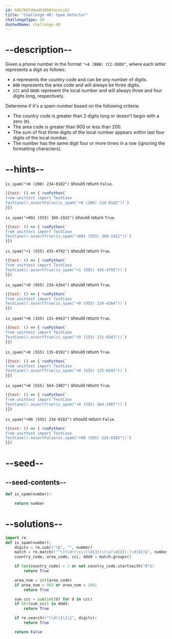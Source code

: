 ```yaml
---
id: 68b7687dded630607aceccb1
title: "Challenge 48: Spam Detector"
challengeType: 29
dashedName: challenge-48
---
```


# --description--

Given a phone number in the format `"+A (BBB) CCC-DDDD"`, where each letter represents a digit as follows:

- `A` represents the country code and can be any number of digits.
- `BBB` represents the area code and will always be three digits.
- `CCC` and `DDDD` represent the local number and will always three and four digits long, respectively.

Determine if it's a spam number based on the following criteria:

- The country code is greater than 2 digits long or doesn't begin with a zero (`0`).
- The area code is greater than 900 or less than 200.
- The sum of first three digits of the local number appears within last four digits of the local number.
- The number has the same digit four or more times in a row (ignoring the formatting characters).

# --hints--

`is_spam("+0 (200) 234-0182")` should return `False`.

```js
({test: () => { runPython(`
from unittest import TestCase
TestCase().assertFalse(is_spam("+0 (200) 234-0182"))`)
}})
```

`is_spam("+091 (555) 309-1922")` should return `True`.

```js
({test: () => { runPython(`
from unittest import TestCase
TestCase().assertTrue(is_spam("+091 (555) 309-1922"))`)
}})
```

`is_spam("+1 (555) 435-4792")` should return `True`.

```js
({test: () => { runPython(`
from unittest import TestCase
TestCase().assertTrue(is_spam("+1 (555) 435-4792"))`)
}})
```

`is_spam("+0 (955) 234-4364")` should return `True`.

```js
({test: () => { runPython(`
from unittest import TestCase
TestCase().assertTrue(is_spam("+0 (955) 234-4364"))`)
}})
```

`is_spam("+0 (155) 131-6943")` should return `True`.

```js
({test: () => { runPython(`
from unittest import TestCase
TestCase().assertTrue(is_spam("+0 (155) 131-6943"))`)
}})
```

`is_spam("+0 (555) 135-0192")` should return `True`.

```js
({test: () => { runPython(`
from unittest import TestCase
TestCase().assertTrue(is_spam("+0 (555) 135-0192"))`)
}})
```

`is_spam("+0 (555) 564-1987")` should return `True`.

```js
({test: () => { runPython(`
from unittest import TestCase
TestCase().assertTrue(is_spam("+0 (555) 564-1987"))`)
}})
```

`is_spam("+00 (555) 234-0182")` should return `False`.

```js
({test: () => { runPython(`
from unittest import TestCase
TestCase().assertFalse(is_spam("+00 (555) 234-0182"))`)
}})
```

# --seed--

## --seed-contents--

```py
def is_spam(number):

    return number
```

# --solutions--

```py
import re
def is_spam(number):
    digits = re.sub(r"\D", "", number)
    match = re.match(r"^\+(\d+)\s\((\d{3})\)\s(\d{3})-(\d{4})$", number)
    country_code, area_code, ccc, dddd = match.groups()

    if len(country_code) > 2 or not country_code.startswith("0"):
        return True

    area_num = int(area_code)
    if area_num > 900 or area_num < 200:
        return True

    sum_ccc = sum(int(d) for d in ccc)
    if str(sum_ccc) in dddd:
        return True

    if re.search(r"(\d)\1\1\1", digits):
        return True

    return False
```
